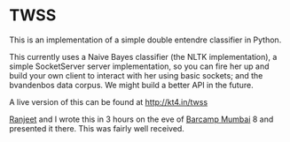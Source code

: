 TWSS
====

This is an implementation of a simple double entendre classifier in Python. 

This currently uses a Naive Bayes classifier (the NLTK implementation), a simple SocketServer server implementation, so you can fire her up and build your own client to interact with her using basic sockets; and the bvandenbos data corpus. We might build a better API in the future. 

A live version of this can be found at http://kt4.in/twss

[Ranjeet](https://twitter.com/iMayavi) and I wrote this in 3 hours on the eve of [Barcamp Mumbai](http://barcampmumbai.org) 8 and presented it there. This was fairly well received. 
